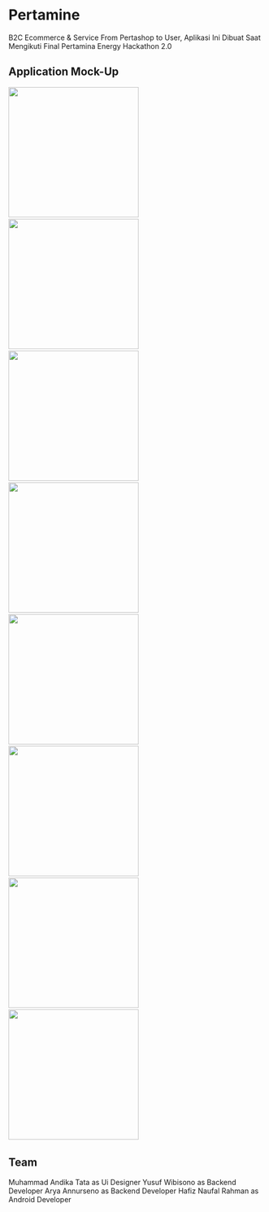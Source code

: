 # Pertamine
B2C Ecommerce &amp; Service From Pertashop to User, Aplikasi Ini Dibuat Saat Mengikuti Final Pertamina Energy Hackathon 2.0

## Application Mock-Up

<img src="https://github.com/Hafiznaufalr/Pertamine/blob/master/sc/login.jpg?raw=true" width="256">&nbsp;&nbsp;&nbsp;
<img src="https://github.com/Hafiznaufalr/Pertamine/blob/master/sc/register.jpg?raw=true" width="256">&nbsp;&nbsp;&nbsp;
<img src="https://github.com/Hafiznaufalr/Pertamine/blob/master/sc/dashboard.jpg?raw=true" width="256">&nbsp;&nbsp;&nbsp;
<img src="https://github.com/Hafiznaufalr/Pertamine/blob/master/sc/belanja.jpg?raw=true" width="256">&nbsp;&nbsp;&nbsp;
<img src="https://github.com/Hafiznaufalr/Pertamine/blob/master/sc/checkout.jpg?raw=true" width="256">&nbsp;&nbsp;&nbsp;
<img src="https://github.com/Hafiznaufalr/Pertamine/blob/master/sc/inv.jpg?raw=true" width="256">&nbsp;&nbsp;&nbsp;
<img src="https://github.com/Hafiznaufalr/Pertamine/blob/master/sc/nearby.jpg?raw=true" width="256">&nbsp;&nbsp;&nbsp;
<img src="https://github.com/Hafiznaufalr/Pertamine/blob/master/sc/track.jpg?raw=true" width="256">&nbsp;&nbsp;&nbsp;

## Team

Muhammad Andika Tata as Ui Designer
Yusuf Wibisono as Backend Developer
Arya Annurseno as Backend Developer
Hafiz Naufal Rahman as Android Developer

